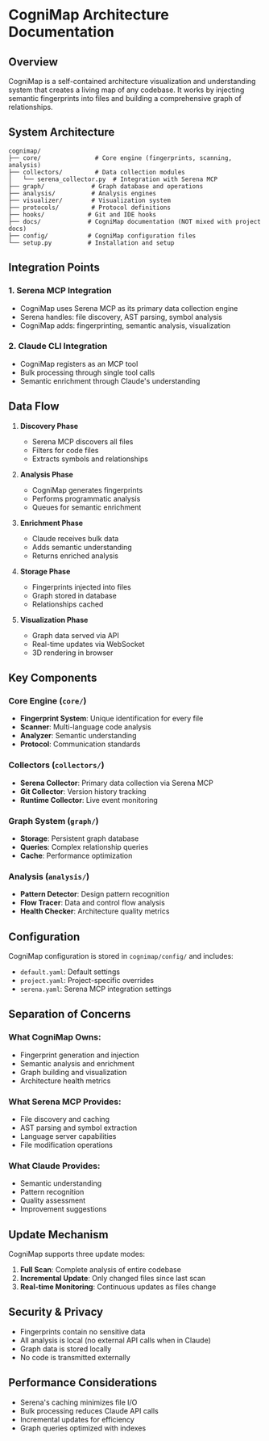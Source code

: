 # CogniMap Architecture Documentation

## Overview

CogniMap is a self-contained architecture visualization and understanding system that creates a living map of any codebase. It works by injecting semantic fingerprints into files and building a comprehensive graph of relationships.

## System Architecture

```
cognimap/
├── core/               # Core engine (fingerprints, scanning, analysis)
├── collectors/         # Data collection modules
│   └── serena_collector.py  # Integration with Serena MCP
├── graph/             # Graph database and operations
├── analysis/          # Analysis engines
├── visualizer/        # Visualization system
├── protocols/         # Protocol definitions
├── hooks/            # Git and IDE hooks
├── docs/             # CogniMap documentation (NOT mixed with project docs)
├── config/           # CogniMap configuration files
└── setup.py          # Installation and setup

```

## Integration Points

### 1. Serena MCP Integration
- CogniMap uses Serena MCP as its primary data collection engine
- Serena handles: file discovery, AST parsing, symbol analysis
- CogniMap adds: fingerprinting, semantic analysis, visualization

### 2. Claude CLI Integration
- CogniMap registers as an MCP tool
- Bulk processing through single tool calls
- Semantic enrichment through Claude's understanding

## Data Flow

1. **Discovery Phase**
   - Serena MCP discovers all files
   - Filters for code files
   - Extracts symbols and relationships

2. **Analysis Phase**
   - CogniMap generates fingerprints
   - Performs programmatic analysis
   - Queues for semantic enrichment

3. **Enrichment Phase**
   - Claude receives bulk data
   - Adds semantic understanding
   - Returns enriched analysis

4. **Storage Phase**
   - Fingerprints injected into files
   - Graph stored in database
   - Relationships cached

5. **Visualization Phase**
   - Graph data served via API
   - Real-time updates via WebSocket
   - 3D rendering in browser

## Key Components

### Core Engine (`core/`)
- **Fingerprint System**: Unique identification for every file
- **Scanner**: Multi-language code analysis
- **Analyzer**: Semantic understanding
- **Protocol**: Communication standards

### Collectors (`collectors/`)
- **Serena Collector**: Primary data collection via Serena MCP
- **Git Collector**: Version history tracking
- **Runtime Collector**: Live event monitoring

### Graph System (`graph/`)
- **Storage**: Persistent graph database
- **Queries**: Complex relationship queries
- **Cache**: Performance optimization

### Analysis (`analysis/`)
- **Pattern Detector**: Design pattern recognition
- **Flow Tracer**: Data and control flow analysis
- **Health Checker**: Architecture quality metrics

## Configuration

CogniMap configuration is stored in `cognimap/config/` and includes:
- `default.yaml`: Default settings
- `project.yaml`: Project-specific overrides
- `serena.yaml`: Serena MCP integration settings

## Separation of Concerns

### What CogniMap Owns:
- Fingerprint generation and injection
- Semantic analysis and enrichment
- Graph building and visualization
- Architecture health metrics

### What Serena MCP Provides:
- File discovery and caching
- AST parsing and symbol extraction
- Language server capabilities
- File modification operations

### What Claude Provides:
- Semantic understanding
- Pattern recognition
- Quality assessment
- Improvement suggestions

## Update Mechanism

CogniMap supports three update modes:

1. **Full Scan**: Complete analysis of entire codebase
2. **Incremental Update**: Only changed files since last scan
3. **Real-time Monitoring**: Continuous updates as files change

## Security & Privacy

- Fingerprints contain no sensitive data
- All analysis is local (no external API calls when in Claude)
- Graph data is stored locally
- No code is transmitted externally

## Performance Considerations

- Serena's caching minimizes file I/O
- Bulk processing reduces Claude API calls
- Incremental updates for efficiency
- Graph queries optimized with indexes